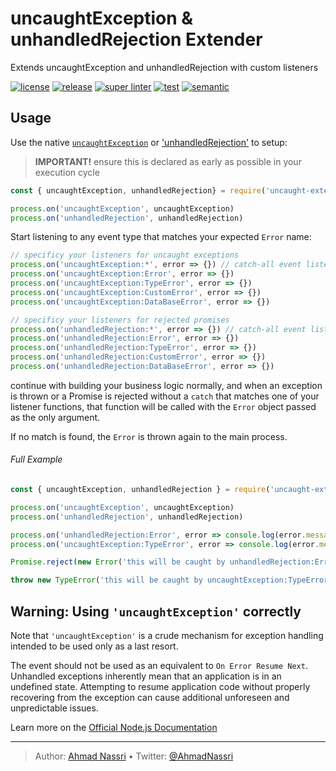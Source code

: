# uncaughtException & unhandledRejection Extender

Extends uncaughtException and unhandledRejection with custom listeners

[![license][license-img]][license-url]
[![release][release-img]][release-url]
[![super linter][super-linter-img]][super-linter-url]
[![test][test-img]][test-url]
[![semantic][semantic-img]][semantic-url]

## Usage

Use the native [`uncaughtException`][] or ['unhandledRejection'][] to setup:

> **IMPORTANT!** ensure this is declared as early as possible in your execution cycle

``` js
const { uncaughtException, unhandledRejection} = require('uncaught-extender')

process.on('uncaughtException', uncaughtException)
process.on('unhandledRejection', unhandledRejection)
```

Start listening to any event type that matches your expected `Error` name:

``` js
// specificy your listeners for uncaught exceptions
process.on('uncaughtException:*', error => {}) // catch-all event listener
process.on('uncaughtException:Error', error => {})
process.on('uncaughtException:TypeError', error => {})
process.on('uncaughtException:CustomError', error => {})
process.on('uncaughtException:DataBaseError', error => {})

// specificy your listeners for rejected promises
process.on('unhandledRejection:*', error => {}) // catch-all event listener
process.on('unhandledRejection:Error', error => {})
process.on('unhandledRejection:TypeError', error => {})
process.on('unhandledRejection:CustomError', error => {})
process.on('unhandledRejection:DataBaseError', error => {})
```

continue with building your business logic normally,
and when an exception is thrown or a Promise is rejected without a `catch` that matches one of your listener functions,
that function will be called with the `Error` object passed as the only argument.

If no match is found, the `Error` is thrown again to the main process.

###### Full Example

``` js
const { uncaughtException, unhandledRejection } = require('uncaught-extender')

process.on('uncaughtException', uncaughtException)
process.on('unhandledRejection', unhandledRejection)

process.on('unhandledRejection:Error', error => console.log(error.message))
process.on('uncaughtException:TypeError', error => console.log(error.message))

Promise.reject(new Error('this will be caught by unhandledRejection:Error'))

throw new TypeError('this will be caught by uncaughtException:TypeError')
```

## Warning: Using `'uncaughtException'` correctly

Note that `'uncaughtException'` is a crude mechanism for exception handling intended to be used only as a last resort.

The event should not be used as an equivalent to `On Error Resume Next`.
Unhandled exceptions inherently mean that an application is in an undefined state.
Attempting to resume application code without properly recovering from the exception can cause additional unforeseen and unpredictable issues.

Learn more on the [Official Node.js Documentation][]

  [`uncaughtException`]: https://nodejs.org/api/process.html#process_event_uncaughtexception
  ['unhandledRejection']: https://nodejs.org/api/process.html#process_event_unhandledrejection
  [Official Node.js Documentation]: https://nodejs.org/api/process.html#process_warning_using_uncaughtexception_correctly

----
> Author: [Ahmad Nassri](https://www.ahmadnassri.com/) &bull;
> Twitter: [@AhmadNassri](https://twitter.com/AhmadNassri)

[license-url]: LICENSE
[license-img]: https://badgen.net/github/license/ahmadnassri/node-uncaught-extender

[release-url]: https://github.com/ahmadnassri/node-uncaught-extender/releases
[release-img]: https://badgen.net/github/release/ahmadnassri/node-uncaught-extender

[super-linter-url]: https://github.com/ahmadnassri/node-uncaught-extender/actions?query=workflow%3Asuper-linter
[super-linter-img]: https://github.com/ahmadnassri/node-uncaught-extender/workflows/super-linter/badge.svg

[test-url]: https://github.com/ahmadnassri/node-uncaught-extender/actions?query=workflow%3Atest
[test-img]: https://github.com/ahmadnassri/node-uncaught-extender/workflows/test/badge.svg

[semantic-url]: https://github.com/ahmadnassri/node-uncaught-extender/actions?query=workflow%3Arelease
[semantic-img]: https://badgen.net/badge/📦/semantically%20released/blue
